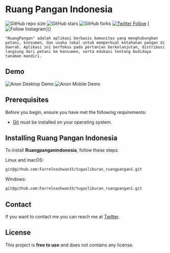 # Ruang Pangan Indonesia

![GitHub repo size](https://img.shields.io/github/repo-size/codewithsadee/anon-ecommerce-website)
![GitHub stars](https://img.shields.io/github/stars/codewithsadee/anon-ecommerce-website?style=social)
![GitHub forks](https://img.shields.io/github/forks/codewithsadee/anon-ecommerce-website?style=social)
[![Twitter Follow]()](_)
[![Follow Instagram ](https://www.instagram.com/ruangpanganindonesia/](https://www.instagram.com/ruangpanganindonesia/))]()

	"RuangPangan" adalah aplikasi berbasis komunitas yang menghubungkan petani, konsumen, dan usaha lokal untuk memperkuat ketahanan pangan di daerah. Aplikasi ini berfokus pada pertanian berkelanjutan, distribusi langsung dari petani ke konsumen, serta edukasi tentang budidaya tanaman mandiri.

## Demo

![Anon Desktop Demo](./website-demo-image/desktop.png "Desktop Demo")
![Anon Mobile Demo](./website-demo-image/mobile.png "Mobile Demo")

## Prerequisites

Before you begin, ensure you have met the following requirements:

* [Git](https://github.com/Farrelnashwan33/tugasliburan_ruangpangan1") must be installed on your operating system.

## Installing Ruang Pangan Indonesia

To install **Ruangpanganindonesia**, follow these steps:

Linux and macOS:

```bash
git@github.com:Farrelnashwan33/tugasliburan_ruangpangan1.git
```

Windows:

```bash
git@github.com:Farrelnashwan33/tugasliburan_ruangpangan1.git
```

## Contact

If you want to contact me you can reach me at [Twitter](https://www.twitter.com/codewithsadee).

## License

This project is **free to use** and does not contains any license.
